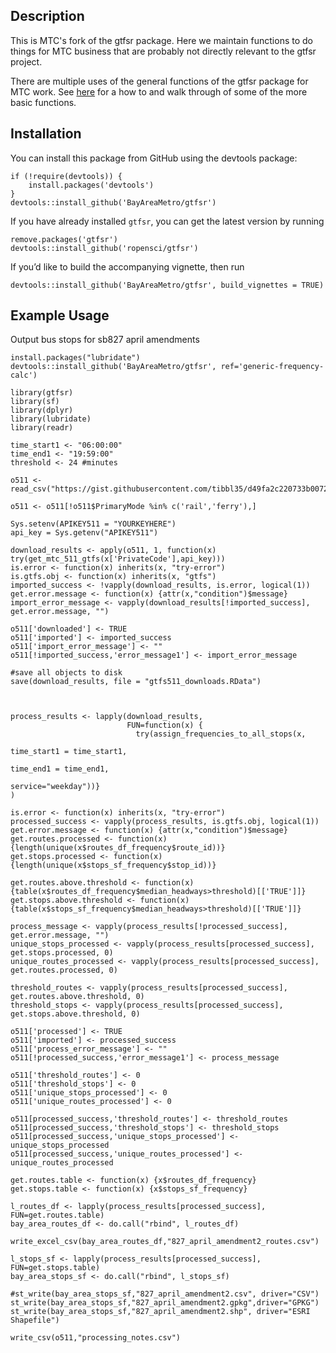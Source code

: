 ## Description

This is MTC's fork of the gtfsr package. Here we maintain functions to do things for MTC business that are probably not directly relevant to the gtfsr project.

There are multiple uses of the general functions of the gtfsr package for MTC work. See [here](https://bayareametro.github.io/Data-And-Visualization-Projects/sb827/sb827_amendment_example.html) for a how to and walk through of some of the more basic functions. 

## Installation

You can install this package from GitHub using the devtools package:

    if (!require(devtools)) {
        install.packages('devtools')
    }
    devtools::install_github('BayAreaMetro/gtfsr')

If you have already installed `gtfsr`, you can get the latest version by
running

    remove.packages('gtfsr')
    devtools::install_github('ropensci/gtfsr')

If you’d like to build the accompanying vignette, then run

    devtools::install_github('BayAreaMetro/gtfsr', build_vignettes = TRUE)

## Example Usage

Output bus stops for sb827 april amendments

```
install.packages("lubridate")
devtools::install_github('BayAreaMetro/gtfsr', ref='generic-frequency-calc')

library(gtfsr)
library(sf)
library(dplyr)
library(lubridate)
library(readr)

time_start1 <- "06:00:00" 
time_end1 <- "19:59:00"
threshold <- 24 #minutes

o511 <- read_csv("https://gist.githubusercontent.com/tibbl35/d49fa2c220733b0072fc7c59e0ac412b/raw/cff45d8c8dd2ea951b83c0be729abe72f35b13f7/511_orgs.csv")

o511 <- o511[!o511$PrimaryMode %in% c('rail','ferry'),]

Sys.setenv(APIKEY511 = "YOURKEYHERE")
api_key = Sys.getenv("APIKEY511")

download_results <- apply(o511, 1, function(x) try(get_mtc_511_gtfs(x['PrivateCode'],api_key)))
is.error <- function(x) inherits(x, "try-error")
is.gtfs.obj <- function(x) inherits(x, "gtfs")
imported_success <- !vapply(download_results, is.error, logical(1))
get.error.message <- function(x) {attr(x,"condition")$message}
import_error_message <- vapply(download_results[!imported_success], get.error.message, "")

o511['downloaded'] <- TRUE
o511['imported'] <- imported_success
o511['import_error_message'] <- ""
o511[!imported_success,'error_message1'] <- import_error_message

#save all objects to disk
save(download_results, file = "gtfs511_downloads.RData")



process_results <- lapply(download_results, 
                          FUN=function(x) {
                            try(assign_frequencies_to_all_stops(x,
                                                                time_start1 = time_start1,
                                                                time_end1 = time_end1,
                                                                service="weekday"))}
)

is.error <- function(x) inherits(x, "try-error")
processed_success <- vapply(process_results, is.gtfs.obj, logical(1))
get.error.message <- function(x) {attr(x,"condition")$message}
get.routes.processed <- function(x) {length(unique(x$routes_df_frequency$route_id))}
get.stops.processed <- function(x) {length(unique(x$stops_sf_frequency$stop_id))}

get.routes.above.threshold <- function(x) {table(x$routes_df_frequency$median_headways>threshold)[['TRUE']]}
get.stops.above.threshold <- function(x) {table(x$stops_sf_frequency$median_headways>threshold)[['TRUE']]}

process_message <- vapply(process_results[!processed_success], get.error.message, "")
unique_stops_processed <- vapply(process_results[processed_success], get.stops.processed, 0)
unique_routes_processed <- vapply(process_results[processed_success], get.routes.processed, 0)

threshold_routes <- vapply(process_results[processed_success], get.routes.above.threshold, 0)
threshold_stops <- vapply(process_results[processed_success], get.stops.above.threshold, 0)

o511['processed'] <- TRUE
o511['imported'] <- processed_success
o511['process_error_message'] <- ""
o511[!processed_success,'error_message1'] <- process_message

o511['threshold_routes'] <- 0
o511['threshold_stops'] <- 0
o511['unique_stops_processed'] <- 0
o511['unique_routes_processed'] <- 0

o511[processed_success,'threshold_routes'] <- threshold_routes
o511[processed_success,'threshold_stops'] <- threshold_stops
o511[processed_success,'unique_stops_processed'] <- unique_stops_processed
o511[processed_success,'unique_routes_processed'] <- unique_routes_processed

get.routes.table <- function(x) {x$routes_df_frequency}
get.stops.table <- function(x) {x$stops_sf_frequency}

l_routes_df <- lapply(process_results[processed_success], FUN=get.routes.table)
bay_area_routes_df <- do.call("rbind", l_routes_df)

write_excel_csv(bay_area_routes_df,"827_april_amendment2_routes.csv")

l_stops_sf <- lapply(process_results[processed_success], FUN=get.stops.table)
bay_area_stops_sf <- do.call("rbind", l_stops_sf)

#st_write(bay_area_stops_sf,"827_april_amendment2.csv", driver="CSV")
st_write(bay_area_stops_sf,"827_april_amendment2.gpkg",driver="GPKG")
st_write(bay_area_stops_sf,"827_april_amendment2.shp", driver="ESRI Shapefile")

write_csv(o511,"processing_notes.csv")

```

